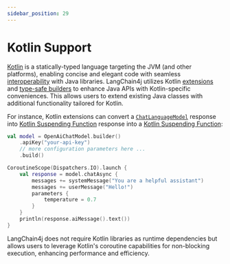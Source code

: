 ```yaml
---
sidebar_position: 29
---
```


# Kotlin Support

[Kotlin](https://kotlinlang.org) is a statically-typed language targeting the JVM (and other platforms), enabling concise and elegant code with seamless [interoperability](https://kotlinlang.org/docs/reference/java-interop.html) with Java libraries.
LangChain4j utilizes Kotlin [extensions](https://kotlinlang.org/docs/extensions.html) and [type-safe builders](https://kotlinlang.org/docs/type-safe-builders.html) to enhance Java APIs with Kotlin-specific conveniences. This allows users to extend existing Java classes with additional functionality tailored for Kotlin.

For instance, Kotlin extensions can convert a [`ChatLanguageModel`](https://docs.langchain4j.dev/tutorials/chat-and-language-models) response into [Kotlin Suspending Function](https://kotlinlang.org/docs/coroutines-basics.html) response into a [Kotlin Suspending Function](https://kotlinlang.org/docs/coroutines-basics.html):

```kotlin
val model = OpenAiChatModel.builder()
    .apiKey("your-api-key")
    // more configuration parameters here ...
    .build()

CoroutineScope(Dispatchers.IO).launch {
    val response = model.chatAsync {
        messages += systemMessage("You are a helpful assistant")
        messages += userMessage("Hello!")
        parameters {
            temperature = 0.7
        }
    }
    println(response.aiMessage().text())
}
```

LangChain4j does not require Kotlin libraries as runtime dependencies but allows users to leverage Kotlin's coroutine capabilities for non-blocking execution, enhancing performance and efficiency.
